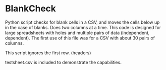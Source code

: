 # BlankCheck
Python script checks for blank cells in a CSV, and moves the cells below up in the case of blanks.  Does two columns at a time.  This code is designed for large spreadsheets with holes and multiple pairs of data (independent, dependent).  The first use of this file was for a CSV with about 30 pairs of columns.

This script ignores the first row. (headers)

testsheet.csv is included to demonstrate the capabilities.
